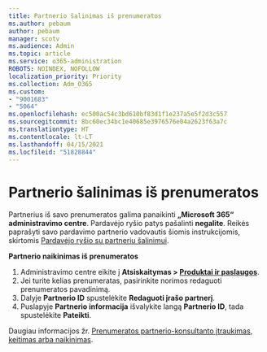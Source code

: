 ```yaml
---
title: Partnerio šalinimas iš prenumeratos
ms.author: pebaum
author: pebaum
manager: scotv
ms.audience: Admin
ms.topic: article
ms.service: o365-administration
ROBOTS: NOINDEX, NOFOLLOW
localization_priority: Priority
ms.collection: Adm_O365
ms.custom:
- "9001683"
- "5064"
ms.openlocfilehash: ec500ac54c3bd610bf83d1f1e237a5e5f2d3c557
ms.sourcegitcommit: 8bc60ec34bc1e40685e3976576e04a2623f63a7c
ms.translationtype: HT
ms.contentlocale: lt-LT
ms.lasthandoff: 04/15/2021
ms.locfileid: "51828844"
---
```

# <a name="remove-a-partner-from-a-subscription"></a>Partnerio šalinimas iš prenumeratos

Partnerius iš savo prenumeratos galima panaikinti **„Microsoft 365“ administravimo centre**. Pardavėjo ryšio patys pašalinti **negalite**. Reikės paprašyti savo pardavimo partnerio vadovautis šiomis instrukcijomis, skirtomis [Pardavėjo ryšio su partneriu šalinimui](https://docs.microsoft.com/partner-center/remove-a-relationship).

**Partnerio naikinimas iš prenumeratos**

1. Administravimo centre eikite į **Atsiskaitymas > [Produktai ir paslaugos](https://go.microsoft.com/fwlink/p/?linkid=842054)**.
2. Jei turite kelias prenumeratas, pasirinkite norimos redaguoti prenumeratos pavadinimą.
3. Dalyje **Partnerio ID** spustelėkite **Redaguoti įrašo partnerį**.
4. Puslapyje **Partnerio informacija** išvalykite langą **Partnerio ID**, tada spustelėkite **Pateikti**.

Daugiau informacijos žr. [Prenumeratos partnerio-konsultanto įtraukimas, keitimas arba naikinimas](https://docs.microsoft.com/microsoft-365/admin/misc/add-partner?view=o365-worldwide).
